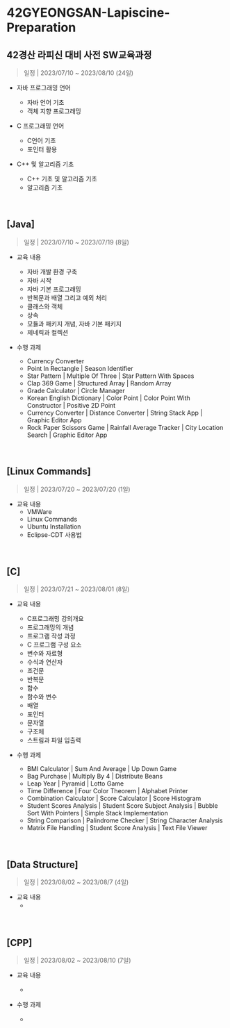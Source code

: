 # 42GYEONGSAN-Lapiscine-Preparation
## 42경산 라피신 대비 사전 SW교육과정
> 일정 | 2023/07/10 ~ 2023/08/10 (24일)
- 자바 프로그래밍 언어
  - 자바 언어 기초
  - 객체 지향 프로그래밍

- C 프로그래밍 언어
  - C언어 기초
  - 포인터 활용

- C++ 및 알고리즘 기초
  - C++ 기초 및 알고리즘 기초
  - 알고리즘 기초

　

## [Java]
> 일정 | 2023/07/10 ~ 2023/07/19 (8일)
- 교육 내용
  - 자바 개발 환경 구축
  - 자바 시작
  - 자바 기본 프로그래밍
  - 반복문과 배열 그리고 예외 처리
  - 클래스와 객체
  - 상속
  - 모듈과 패키지 개념, 자바 기본 패키지
  - 제네릭과 컬렉션

- 수행 과제
  - Currency Converter
  - Point In Rectangle | Season Identifier
  - Star Pattern | Multiple Of Three | Star Pattern With Spaces
  - Clap 369 Game | Structured Array | Random Array
  - Grade Calculator | Circle Manager
  - Korean English Dictionary | Color Point | Color Point With Constructor | Positive 2D Point
  - Currency Converter | Distance Converter | String Stack App | Graphic Editor App
  - Rock Paper Scissors Game | Rainfall Average Tracker | City Location Search | Graphic Editor App

　

## [Linux Commands]
> 일정 | 2023/07/20 ~ 2023/07/20 (1일)
- 교육 내용
  - VMWare
  - Linux Commands
  - Ubuntu Installation
  - Eclipse-CDT 사용법

　

## [C]
> 일정 | 2023/07/21 ~ 2023/08/01 (8일)
- 교육 내용
  - C프로그래밍 강의개요
  - 프로그래밍의 개념
  - 프로그램 작성 과정
  - C 프로그램 구성 요소
  - 변수와 자료형
  - 수식과 연산자
  - 조건문
  - 반복문
  - 함수
  - 함수와 변수
  - 배열
  - 포인터
  - 문자열
  - 구조체
  - 스트림과 파일 입출력

- 수행 과제
  - BMI Calculator | Sum And Average | Up Down Game
  - Bag Purchase | Multiply By 4 | Distribute Beans
  - Leap Year | Pyramid | Lotto Game
  - Time Difference | Four Color Theorem | Alphabet Printer
  - Combination Calculator | Score Calculator | Score Histogram
  - Student Scores Analysis | Student Score Subject Analysis | Bubble Sort With Pointers | Simple Stack Implementation
  - String Comparison | Palindrome Checker | String Character Analysis
  - Matrix File Handling | Student Score Analysis | Text File Viewer

　

## [Data Structure]
> 일정 | 2023/08/02 ~ 2023/08/7 (4일)
- 교육 내용
  - 　

　

## [CPP]
> 일정 | 2023/08/02 ~ 2023/08/10 (7일)
- 교육 내용
  - 　

- 수행 과제
  - 　
